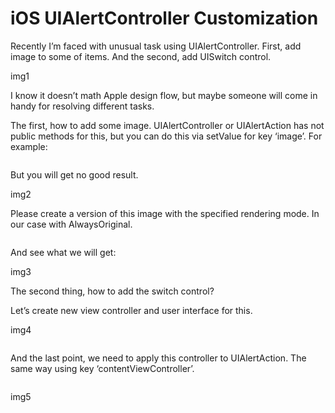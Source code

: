 # iOS UIAlertController Customization

Recently I’m faced with unusual task using UIAlertController. First, add image to some of items. And the second, add UISwitch control.

img1

I know it doesn’t math Apple design flow, but maybe someone will come in handy for resolving different tasks.

The first, how to add some image. UIAlertController or UIAlertAction has not public methods for this, but you can do this via setValue for key ‘image’. For example:

<pre>
</pre>

But you will get no good result.

img2

Please create a version of this image with the specified rendering mode. In our case with AlwaysOriginal.

<pre>
</pre>

And see what we will get:

img3

The second thing, how to add the switch control? 

Let’s create new view controller and user interface for this.

img4

<pre>
</pre>

And the last point, we need to apply this controller to UIAlertAction. The same way using key ‘contentViewController’.

<pre>
</pre>

img5
